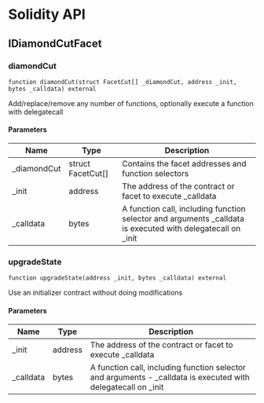 # Solidity API

## IDiamondCutFacet

### diamondCut

```solidity
function diamondCut(struct FacetCut[] _diamondCut, address _init, bytes _calldata) external
```

Add/replace/remove any number of functions, optionally execute a function with delegatecall

#### Parameters

| Name | Type | Description |
| ---- | ---- | ----------- |
| _diamondCut | struct FacetCut[] | Contains the facet addresses and function selectors |
| _init | address | The address of the contract or facet to execute _calldata |
| _calldata | bytes | A function call, including function selector and arguments                  _calldata is executed with delegatecall on _init |

### upgradeState

```solidity
function upgradeState(address _init, bytes _calldata) external
```

Use an initializer contract without doing modifications

#### Parameters

| Name | Type | Description |
| ---- | ---- | ----------- |
| _init | address | The address of the contract or facet to execute _calldata |
| _calldata | bytes | A function call, including function selector and arguments - _calldata is executed with delegatecall on _init |

